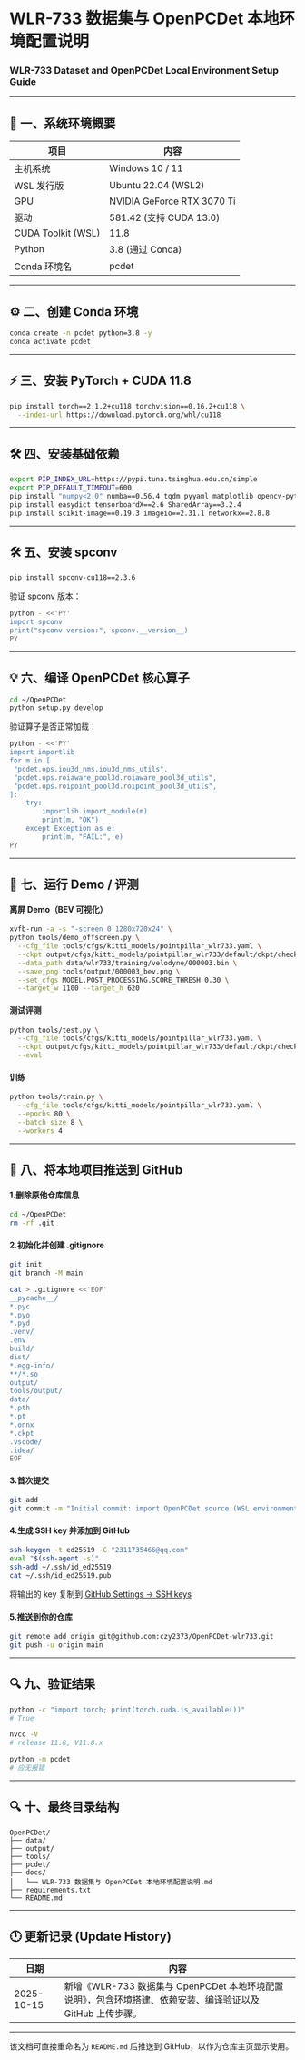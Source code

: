 # WLR-733 数据集与 OpenPCDet 本地环境配置说明

### WLR-733 Dataset and OpenPCDet Local Environment Setup Guide

---

## 🔧 一、系统环境概要
| 项目 | 内容 |
|------|------|
| 主机系统 | Windows 10 / 11 |
| WSL 发行版 | Ubuntu 22.04 (WSL2) |
| GPU | NVIDIA GeForce RTX 3070 Ti |
| 驱动 | 581.42 (支持 CUDA 13.0) |
| CUDA Toolkit (WSL) | 11.8 |
| Python | 3.8 (通过 Conda) |
| Conda 环境名 | pcdet |

---

## ⚙️ 二、创建 Conda 环境
```bash
conda create -n pcdet python=3.8 -y
conda activate pcdet
```

---

## ⚡️ 三、安装 PyTorch + CUDA 11.8
```bash
pip install torch==2.1.2+cu118 torchvision==0.16.2+cu118 \
  --index-url https://download.pytorch.org/whl/cu118
```

---

## 🛠️ 四、安装基础依赖
```bash
export PIP_INDEX_URL=https://pypi.tuna.tsinghua.edu.cn/simple
export PIP_DEFAULT_TIMEOUT=600
pip install "numpy<2.0" numba==0.56.4 tqdm pyyaml matplotlib opencv-python fire onnx onnxruntime shapely plyfile
pip install easydict tensorboardX==2.6 SharedArray==3.2.4
pip install scikit-image==0.19.3 imageio==2.31.1 networkx==2.8.8
```

---

## 🛠️ 五、安装 spconv
```bash
pip install spconv-cu118==2.3.6
```

验证 spconv 版本：
```bash
python - <<'PY'
import spconv
print("spconv version:", spconv.__version__)
PY
```

---

## 💡 六、编译 OpenPCDet 核心算子
```bash
cd ~/OpenPCDet
python setup.py develop
```

验证算子是否正常加载：
```bash
python - <<'PY'
import importlib
for m in [
 "pcdet.ops.iou3d_nms.iou3d_nms_utils",
 "pcdet.ops.roiaware_pool3d.roiaware_pool3d_utils",
 "pcdet.ops.roipoint_pool3d.roipoint_pool3d_utils",
]:
    try:
        importlib.import_module(m)
        print(m, "OK")
    except Exception as e:
        print(m, "FAIL:", e)
PY
```

---

## 🚀 七、运行 Demo / 评测

#### 离屏 Demo（BEV 可视化）
```bash
xvfb-run -a -s "-screen 0 1280x720x24" \
python tools/demo_offscreen.py \
  --cfg_file tools/cfgs/kitti_models/pointpillar_wlr733.yaml \
  --ckpt output/cfgs/kitti_models/pointpillar_wlr733/default/ckpt/checkpoint_epoch_80.pth \
  --data_path data/wlr733/training/velodyne/000003.bin \
  --save_png tools/output/000003_bev.png \
  --set_cfgs MODEL.POST_PROCESSING.SCORE_THRESH 0.30 \
  --target_w 1100 --target_h 620
```

#### 测试评测
```bash
python tools/test.py \
  --cfg_file tools/cfgs/kitti_models/pointpillar_wlr733.yaml \
  --ckpt output/cfgs/kitti_models/pointpillar_wlr733/default/ckpt/checkpoint_epoch_80.pth \
  --eval
```

#### 训练
```bash
python tools/train.py \
  --cfg_file tools/cfgs/kitti_models/pointpillar_wlr733.yaml \
  --epochs 80 \
  --batch_size 8 \
  --workers 4
```

---

## 🔗 八、将本地项目推送到 GitHub

#### 1.删除原他仓库信息
```bash
cd ~/OpenPCDet
rm -rf .git
```

#### 2.初始化并创建 .gitignore
```bash
git init
git branch -M main

cat > .gitignore <<'EOF'
__pycache__/
*.pyc
*.pyo
*.pyd
.venv/
.env
build/
dist/
*.egg-info/
**/*.so
output/
tools/output/
data/
*.pth
*.pt
*.onnx
*.ckpt
.vscode/
.idea/
EOF
```

#### 3.首次提交
```bash
git add .
git commit -m "Initial commit: import OpenPCDet source (WSL environment)"
```

#### 4.生成 SSH key 并添加到 GitHub
```bash
ssh-keygen -t ed25519 -C "2311735466@qq.com"
eval "$(ssh-agent -s)"
ssh-add ~/.ssh/id_ed25519
cat ~/.ssh/id_ed25519.pub
```

将输出的 key 复制到 [GitHub Settings → SSH keys](https://github.com/settings/keys)

#### 5.推送到你的仓库
```bash
git remote add origin git@github.com:czy2373/OpenPCDet-wlr733.git
git push -u origin main
```

---

## 🔍 九、验证结果
```bash
python -c "import torch; print(torch.cuda.is_available())"
# True

nvcc -V
# release 11.8, V11.8.x

python -m pcdet
# 应无报错
```

---

## 🔍 十、最终目录结构
```
OpenPCDet/
├── data/
├── output/
├── tools/
├── pcdet/
├── docs/
│   └── WLR-733 数据集与 OpenPCDet 本地环境配置说明.md
├── requirements.txt
└── README.md
```

---

## 🕛 更新记录 (Update History)
| 日期 | 内容 |
|------|------|
| 2025-10-15 | 新增《WLR-733 数据集与 OpenPCDet 本地环境配置说明》，包含环境搭建、依赖安装、编译验证以及 GitHub 上传步骤。 |

---

该文档可直接重命名为 `README.md` 后推送到 GitHub，以作为仓库主页显示使用。

